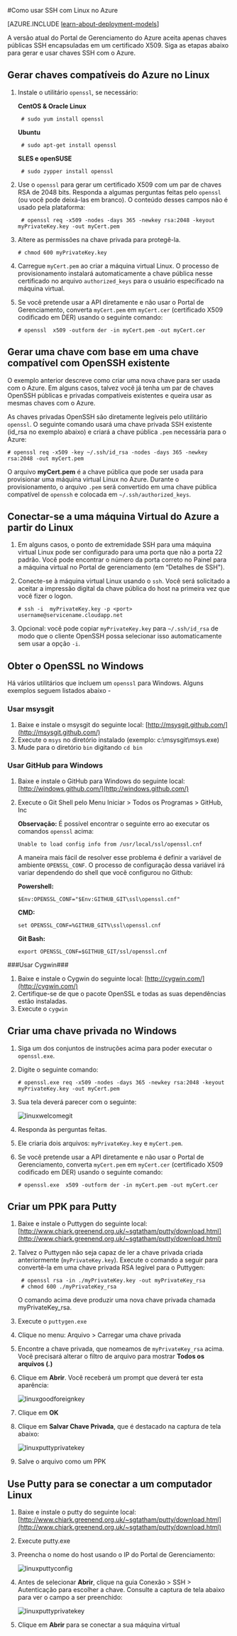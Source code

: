 <properties 
	pageTitle="Usar SSH para conectar-se a máquinas virtuais do Linux | Microsoft Azure" 
	description="Saiba como gerar e usar chaves SSH com uma máquina virtual Linux no Azure." 
	services="virtual-machines" 
	documentationCenter="" 
	authors="szarkos" 
	manager="timlt" 
	editor=""
	tags="azure-service-management,azure-resource-manager" />

<tags 
	ms.service="virtual-machines" 
	ms.workload="infrastructure-services" 
	ms.tgt_pltfrm="vm-linux" 
	ms.devlang="na" 
	ms.topic="article" 
	ms.date="10/05/2015" 
	ms.author="szark"/>

#Como usar SSH com Linux no Azure

[AZURE.INCLUDE [learn-about-deployment-models](../../includes/learn-about-deployment-models-both-include.md)]

A versão atual do Portal de Gerenciamento do Azure aceita apenas chaves públicas SSH encapsuladas em um certificado X509. Siga as etapas abaixo para gerar e usar chaves SSH com o Azure.

## Gerar chaves compatíveis do Azure no Linux ##

1. Instale o utilitário `openssl`, se necessário:

	**CentOS & Oracle Linux**

		# sudo yum install openssl

	**Ubuntu**

		# sudo apt-get install openssl

	**SLES e openSUSE**

		# sudo zypper install openssl


2. Use o `openssl` para gerar um certificado X509 com um par de chaves RSA de 2048 bits. Responda a algumas perguntas feitas pelo `openssl` (ou você pode deixá-las em branco). O conteúdo desses campos não é usado pela plataforma:

		# openssl req -x509 -nodes -days 365 -newkey rsa:2048 -keyout myPrivateKey.key -out myCert.pem

3.	Altere as permissões na chave privada para protegê-la.

		# chmod 600 myPrivateKey.key

4.	Carregue `myCert.pem` ao criar a máquina virtual Linux. O processo de provisionamento instalará automaticamente a chave pública nesse certificado no arquivo `authorized_keys` para o usuário especificado na máquina virtual.

5.	Se você pretende usar a API diretamente e não usar o Portal de Gerenciamento, converta `myCert.pem` em `myCert.cer` (certificado X509 codificado em DER) usando o seguinte comando:

		# openssl  x509 -outform der -in myCert.pem -out myCert.cer


## Gerar uma chave com base em uma chave compatível com OpenSSH existente
O exemplo anterior descreve como criar uma nova chave para ser usada com o Azure. Em alguns casos, talvez você já tenha um par de chaves OpenSSH públicas e privadas compatíveis existentes e queira usar as mesmas chaves com o Azure.

As chaves privadas OpenSSH são diretamente legíveis pelo utilitário `openssl`. O seguinte comando usará uma chave privada SSH existente (id\_rsa no exemplo abaixo) e criará a chave pública `.pem` necessária para o Azure:

	# openssl req -x509 -key ~/.ssh/id_rsa -nodes -days 365 -newkey rsa:2048 -out myCert.pem

O arquivo **myCert.pem** é a chave pública que pode ser usada para provisionar uma máquina virtual Linux no Azure. Durante o provisionamento, o arquivo `.pem` será convertido em uma chave pública compatível de `openssh` e colocada em `~/.ssh/authorized_keys`.


## Conectar-se a uma máquina Virtual do Azure a partir do Linux

1. Em alguns casos, o ponto de extremidade SSH para uma máquina virtual Linux pode ser configurado para uma porta que não a porta 22 padrão. Você pode encontrar o número da porta correto no Painel para a máquina virtual no Portal de gerenciamento (em “Detalhes de SSH").

2.	Conecte-se à máquina virtual Linux usando o `ssh`. Você será solicitado a aceitar a impressão digital da chave pública do host na primeira vez que você fizer o logon.

		# ssh -i  myPrivateKey.key -p <port> username@servicename.cloudapp.net

3.	Opcional: você pode copiar `myPrivateKey.key` para `~/.ssh/id_rsa` de modo que o cliente OpenSSH possa selecionar isso automaticamente sem usar a opção `-i`.

## Obter o OpenSSL no Windows ##

Há vários utilitários que incluem um `openssl` para Windows. Alguns exemplos seguem listados abaixo -

### Usar msysgit ###

1.	Baixe e instale o msysgit do seguinte local: [http://msysgit.github.com/](http://msysgit.github.com/)
2.	Execute o `msys` no diretório instalado (exemplo: c:\\msysgit\\msys.exe)
3.	Mude para o diretório `bin` digitando `cd bin`


### Usar GitHub para Windows ###

1.	Baixe e instale o GitHub para Windows do seguinte local: [http://windows.github.com/](http://windows.github.com/)
2.	Execute o Git Shell pelo Menu Iniciar > Todos os Programas > GitHub, Inc

	**Observação:** É possível encontrar o seguinte erro ao executar os comandos `openssl` acima:

		Unable to load config info from /usr/local/ssl/openssl.cnf

	A maneira mais fácil de resolver esse problema é definir a variável de ambiente `OPENSSL_CONF`. O processo de configuração dessa variável irá variar dependendo do shell que você configurou no Github:

	**Powershell:**

		$Env:OPENSSL_CONF="$Env:GITHUB_GIT\ssl\openssl.cnf"

	**CMD:**

		set OPENSSL_CONF=%GITHUB_GIT%\ssl\openssl.cnf

	**Git Bash:**

		export OPENSSL_CONF=$GITHUB_GIT/ssl/openssl.cnf


###Usar Cygwin###

1.	Baixe e instale o Cygwin do seguinte local: [http://cygwin.com/](http://cygwin.com/)
2.	Certifique-se de que o pacote OpenSSL e todas as suas dependências estão instaladas.
3.	Execute o `cygwin`


## Criar uma chave privada no Windows ##

1.	Siga um dos conjuntos de instruções acima para poder executar o `openssl.exe`.
2.	Digite o seguinte comando:

		# openssl.exe req -x509 -nodes -days 365 -newkey rsa:2048 -keyout myPrivateKey.key -out myCert.pem

3.	Sua tela deverá parecer com o seguinte:

	![linuxwelcomegit](./media/virtual-machines-linux-use-ssh-key/linuxwelcomegit.png)

4.	Responda às perguntas feitas.
5.	Ele criaria dois arquivos: `myPrivateKey.key` e `myCert.pem`.
6.	Se você pretende usar a API diretamente e não usar o Portal de Gerenciamento, converta `myCert.pem` em `myCert.cer` (certificado X509 codificado em DER) usando o seguinte comando:

		# openssl.exe  x509 -outform der -in myCert.pem -out myCert.cer

## Criar um PPK para Putty ##

1. Baixe e instale o Puttygen do seguinte local: [http://www.chiark.greenend.org.uk/~sgtatham/putty/download.html](http://www.chiark.greenend.org.uk/~sgtatham/putty/download.html)

2. Talvez o Puttygen não seja capaz de ler a chave privada criada anteriormente (`myPrivateKey.key`). Execute o comando a seguir para convertê-la em uma chave privada RSA legível para o Puttygen:

		# openssl rsa -in ./myPrivateKey.key -out myPrivateKey_rsa
		# chmod 600 ./myPrivateKey_rsa

	O comando acima deve produzir uma nova chave privada chamada myPrivateKey\_rsa.

3. Execute o `puttygen.exe`

4. Clique no menu: Arquivo > Carregar uma chave privada

5. Encontre a chave privada, que nomeamos de `myPrivateKey_rsa` acima. Você precisará alterar o filtro de arquivo para mostrar **Todos os arquivos (*.*)**

6. Clique em **Abrir**. Você receberá um prompt que deverá ter esta aparência:

	![linuxgoodforeignkey](./media/virtual-machines-linux-use-ssh-key/linuxgoodforeignkey.png)

7. Clique em **OK**

8. Clique em **Salvar Chave Privada**, que é destacado na captura de tela abaixo:

	![linuxputtyprivatekey](./media/virtual-machines-linux-use-ssh-key/linuxputtygenprivatekey.png)

9. Salve o arquivo como um PPK


## Use Putty para se conectar a um computador Linux ##

1.	Baixe e instale o putty do seguinte local: [http://www.chiark.greenend.org.uk/~sgtatham/putty/download.html](http://www.chiark.greenend.org.uk/~sgtatham/putty/download.html)
2.	Execute putty.exe
3.	Preencha o nome do host usando o IP do Portal de Gerenciamento:

	![linuxputtyconfig](./media/virtual-machines-linux-use-ssh-key/linuxputtyconfig.png)

4.	Antes de selecionar **Abrir**, clique na guia Conexão > SSH > Autenticação para escolher a chave. Consulte a captura de tela abaixo para ver o campo a ser preenchido:

	![linuxputtyprivatekey](./media/virtual-machines-linux-use-ssh-key/linuxputtyprivatekey.png)

5.	Clique em **Abrir** para se conectar a sua máquina virtual
 

<!---HONumber=Oct15_HO4-->